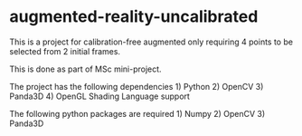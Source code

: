 # augmented-reality-uncalibrated
This is a project for calibration-free augmented only requiring 4 points to be selected from 2 initial frames.

This is done as part of MSc mini-project.

The project has the following dependencies 1) Python 2) OpenCV 3) Panda3D 4) OpenGL Shading Language support

The following python packages are required 1) Numpy 2) OpenCV 3) Panda3D 
